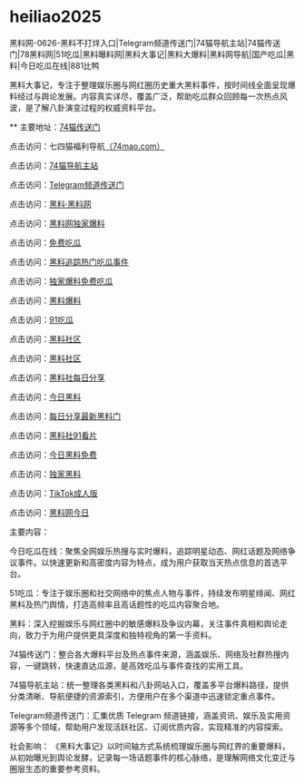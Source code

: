 # heiliao2025
黑料网-0626-黑料不打烊入口|Telegram频道传送门|74猫导航主站|74猫传送门|78黑料网|51吃瓜|黑料曝料网|黑料大事记|黑料大爆料|黑料网导航|国产吃瓜|黑料|今日吃瓜在线|881比鸭

黑料大事记，专注于整理娱乐圈与网红圈历史重大黑料事件，按时间线全面呈现爆料经过与舆论发展。内容真实详尽，覆盖广泛，帮助吃瓜群众回顾每一次热点风波，是了解八卦演变过程的权威资料平台。

** 主要地址：<a href="https://74mao.com/">74猫传送门</a>

点击访问：七四猫福利导航<a href="https://74mao.com/">（74mao.com）</a>

点击访问：<a href="https://74mao.com/">74猫导航主站</a>

点击访问：<a href="https://74mao.com/">Telegram频道传送门</a>

点击访问：<a href="https://heiliaolvzlu3.pages.dev">黑料·黑料网</a>

点击访问：<a href="https://heiliaoyvnrda.pages.dev">黑料网独家爆料</a>

点击访问：<a href="https://heiliaoxey7ic.pages.dev">免费吃瓜</a>

点击访问：<a href="https://heiliaoal51na.pages.dev">黑料追踪热门吃瓜事件</a>

点击访问：<a href="https://heiliaoavkush.pages.dev">独家爆料免费吃瓜</a>

点击访问：<a href="https://hj-143.pages.dev/">黑料爆料</a>

点击访问：<a href="https://91chiguazhongxin.pages.dev/">91吃瓜</a>

点击访问：<a href="https://hl383.pages.dev/">黑料社区</a>

点击访问：<a href="https://hl375.pages.dev/">黑料社区</a>

点击访问：<a href="https://hl397.pages.dev/">黑料社每日分享</a>

点击访问：<a href="https://hl410.pages.dev/">今日黑料</a>

点击访问：<a href="https://hl420.pages.dev/">每日分享最新黑料门</a>

点击访问：<a href="https://hl405.pages.dev/">黑料社91看片</a>

点击访问：<a href="https://hl429.pages.dev/">今日黑料免费</a>

点击访问：<a href="https://hl430.pages.dev/">独家黑料</a>

点击访问：<a href="https://pi90.pages.dev/">TikTok成人版</a>

点击访问：<a href="https://hl388.pages.dev/">黑料网今日</a>

主要内容：

今日吃瓜在线：聚焦全网娱乐热搜与实时爆料，追踪明星动态、网红话题及网络争议事件。以快速更新和高密度内容为特点，成为用户获取当天热点信息的首选平台。

51吃瓜：专注于娱乐圈和社交网络中的焦点人物与事件，持续发布明星绯闻、网红黑料及热门舆情，打造高频率且高话题性的吃瓜内容聚合地。

黑料：深入挖掘娱乐与网红圈中的敏感爆料及争议内幕，关注事件真相和舆论走向，致力于为用户提供更具深度和独特视角的第一手资料。

74猫传送门：整合各大爆料平台及热点事件来源，涵盖娱乐、网络及社群热搜内容，一键跳转，快速直达瓜源，是高效吃瓜与事件查找的实用工具。

74猫导航主站：统一整理各类黑料和八卦网站入口，覆盖多平台爆料路径，提供分类清晰、导航便捷的资源索引，方便用户在多个渠道中迅速锁定重点事件。

Telegram频道传送门：汇集优质 Telegram 频道链接，涵盖资讯、娱乐及实用资源等多个领域，帮助用户发现活跃社区、订阅优质内容，实现精准的内容探索。

社会影响：
《黑料大事记》以时间轴方式系统梳理娱乐圈与网红界的重要爆料，从初始曝光到舆论发酵，记录每一场话题事件的核心脉络，是理解网络文化变迁与圈层生态的重要参考资料。
<span style="display:none;">[Canonical link](https://github.com/fri20250626/147）</span>

